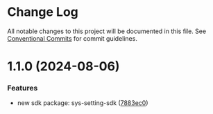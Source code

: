 # Change Log

All notable changes to this project will be documented in this file.
See [Conventional Commits](https://conventionalcommits.org) for commit guidelines.

# 1.1.0 (2024-08-06)


### Features

* new sdk package: sys-setting-sdk ([7883ec0](https://github.com/easyops-cn/next-api-sdk/commit/7883ec0e2964b03f9354ec2d3261214e7c7c16af))
